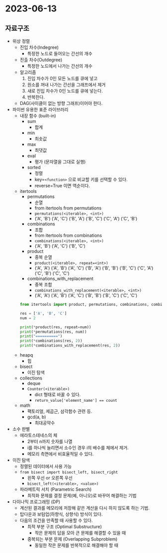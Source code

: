 # 2023-06-13

## 자료구조

* 위상 정렬
    * 진입 차수(Indegree)
        * 특정한 노드로 들어오는 간선의 개수
    * 진출 차수(Outdegree)
        * 특정한 노드에서 나가는 간선의 개수
    * 알고리즘
        1. 진입 차수가 0인 모든 노드를 큐에 넣고
        2. 원소를 꺼내 나가는 간선을 그래프에서 제거
        3. 새로 진입 차수가 0인 노드를 큐에 넣는다.
        4. 반복한다.
    * DAG(사이클이 없는 방향 그래프)이어야 한다.
* 파이썬 유용한 표준 라이브러리
    * 내장 함수 (built-in)
        * sum
            * 합계
        * min
            * 최솟값
        * max
            * 최댓값
        * eval
            * 평가 (문자열을 그대로 실행)
        * sorted
            * 정렬
            * key=`<function>` 으로 비교할 키를 선택할 수 있다.
            * reverse=True 이면 역순이다.
    * itertools
        * permutations
            * 순열
            * from itertools from permutations
            * `permutations(<iterable>, <int>)`
            * ('A', 'B') ('A', 'C') ('B', 'A') ('B', 'C') ('C', 'A') ('C', 'B')
        * combinations
            * 조합
            * from itertools from combinations
            * `combinations(<iterable>, <int>)`
            * ('A', 'B') ('A', 'C') ('B', 'C')
        * product
            * 중복 순열
            * `product(<iterable>, repeat=<int>)`
            * ('A', 'A') ('A', 'B') ('A', 'C') ('B', 'A') ('B', 'B') ('B', 'C') ('C', 'A') ('C', 'B') ('C', 'C')
        * combinations_with_replacement
            * 중복 조합
            * `combinations_with_replacement(<iterable>, <int>)`
            * ('A', 'A') ('A', 'B') ('A', 'C') ('B', 'B') ('B', 'C') ('C', 'C')
        ```python
        from itertools import product, permutations, combinations, combinations_with_replacement

        res = ['A', 'B', 'C']
        num = 2

        print(*product(res, repeat=num))
        print(*permutations(res, num))
        print("==========")
        print(*combinations(res, 2))
        print(*combinations_with_replacement(res, 2))
        ```
    * heapq
        * 힙
    * bisect
        * 이진 탐색
    * collections
        * deque
        * `Counter(<iterable>)`
            * dict 형태로 바꿀 수 있다.
            * `return_value['element_name'] == count`
    * math
        * 팩토리얼, 제곱근, 삼각함수 관련 등.
        * gcd(a, b)
            * 최대공약수
* 소수 판별
    * 에라토스테네스의 체
        * 2부터 n까지 숫자를 나열
        * i를 하나씩 늘리면서 소수인 경우 i의 배수를 체에서 제거.
        * 메모리 측면에서 비효율적일 수 있다.
* 이진 탐색
    * 정렬된 데이터에서 사용 가능
    * `from bisect import bisect_left, bisect_right`
        * 왼쪽 우선 or 오른쪽 우선
        * `bisect_left(<iterable>, <value>)`
    * 파라메트릭 서치 (Parametric Search)
        * 최적화 문제를 결정 문제(예, 아니오)로 바꾸어 해결하는 기법
* 다이나믹 프로그래밍 (DP)
    * 계산된 결과를 메모리에 저장해 같은 계산을 다시 하지 않도록 하는 기법.
    * 탑다운과 보텀업(하향식, 상향식) 방식이 있다.
    * 다음의 조건을 만족할 때 사용할 수 있다.
        * 최적 부분 구조 (Optimal Substructure)
            * 작은 문제의 답을 모아 큰 문제를 해결할 수 있을 때
        * 중복되는 부분 문제 (Overlapping Subproblem)
            * 동일한 작은 문제를 반복적으로 해결해야 할 때
